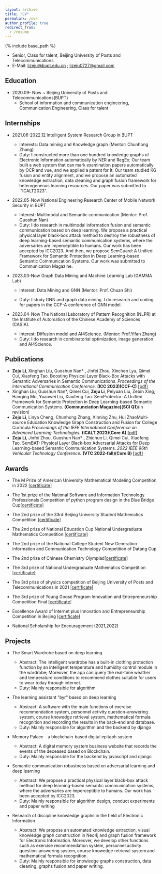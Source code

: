 ```yaml
---
layout: archive
title: "CV"
permalink: /cv/
author_profile: true
redirect_from:
  - /resume
---
```


{% include base_path %}

- Senior, Class for talent, Beijing University of Posts and Telecommunications
- E-Mail: lizeju@bupt.edu.cn ; lizeju0727@gmail.com

## Education

- 2020.09- Now ~ Beijing University of Posts and Telecommunications(BUPT)
  - School of information and communication engineering, Communication Engineering, Class for talent

## Internships

- 2021.06-2022.12 Intelligent System Research Group in BUPT
  - Interests: Data mining and Knowledge graph (Mentor: Chunhong Zhang)
  - Duty: I constructed more than one hundred knowledge graphs of Electronic Information automatically by NER and RegEx; Our team built a web system that can mark examination papers automatically by OCR and vue, and we applied a patent for it; 
        Our team studied KG fusion and entity alignment, and we propose an automated knowledge extraction, data cleaning and graph fusion framework for heterogeneous learning resources. Our paper was submitted to ``ICALT2023".

- 2022.05-Now National Engineering Research Center of Mobile Network Security in BUPT
  - Interest: Multimodal and Semantic communication (Mentor: Prof. Guoshun Nan)
  - Duty: I do research in multimodal information fusion and semantic communication based on deep learning.
We propose a practical physical layer black-box attack method to destroy the robustness of  deep learning-based semantic communication systems, where the adversaries are imperceptible to humans. Our work has been accepted by ICC2023.
And then, we propose SemGuard: A Unified Framework for Semantic Protection in Deep Learning-based Semantic Communication Systems. Our work was submitted to Communication Magazine.

- 2023.03-Now Graph Data Mining and Machine Learning Lab (GAMMA Lab)

  - Interest: Data Mining and GNN (Mentor: Prof. Chuan Shi)

  - Duty: I study GNN and graph data mining.
I do research and coding for papers in the CCF-A conference of GNN model.

- 2023.04-Now The National Laboratory of Pattern Recognition (NLPR) at the Institute of Automation of the Chinese Academy of Sciences (CASIA).

  - Interest: Diffusion model and AI4Science. (Mentor: Prof.Yifan Zhang)
  - Duty: I do research in combinatorial optimization, image generation and AI4Science.

## Publications
- **Zeju Li**, Xinghan Liu, Guoshun Nan* , Jinfei Zhou, Xinchen Lyu, Qimei Cui, Xiaofeng Tao. Boosting Physical Layer Black-Box Attacks with Semantic Adversaries in Semantic Communications. *Proceedings of the International Communication Conference.* **(ICC 2023)(CCF-C)** [[pdf]](http://staymylove.github.io/files/ICC2023.pdf)
- Xinghan Liu, Guoshun Nan*, Qimei Cui, **Zeju Li**, Peiyuan Liu, Zebin Xing, Hanqing Mu, Yuanwei Liu, Xiaofeng Tao. SemProtector: A Unified Framework for Semantic Protection in Deep Learning-based Semantic Communication Systems. **(Communciation Magazine)(SCI Q1)**(in revision)
- **Zeju Li**, Linya Cheng, Chunhong Zhang, Xinning Zhu, Hui ZhaoMulti-source Education Knowledge Graph Construction and Fusion for College Curricula.*Proceedings of the  IEEE International Conference on Advanced Learning Technologies.* **(ICALT 2023)(Core A)** [[pdf]](https://arxiv.org/abs/2305.04567)
- **Zeju Li**, Jinfei Zhou, Guoshun Nan* , Zhichun Li, Qimei Cui, Xiaofeng Tao. SemBAT: Physical Layer Black-box Adversarial Attacks for Deep Learning-based Semantic Communication Systems. *2022 IEEE 96th Vehicular Technology Conference.* **(VTC 2022-fall)(Core B)** [[pdf]](http://staymylove.github.io/files/VTC2022.pdf)

## Awards

- The M Prize of American University Mathematical Modeling Competition in 2022 [[certificate]](https://staymylove.github.io/files/李泽钜M奖.pdf)

- The 1st prize of the National Software and Information Technology Professionals Competition of python program design in the Blue Bridge Cup[[certificate]](https://staymylove.github.io/files/蓝桥杯一.jpg)

- The 2nd prize of the 33rd Beijing University Student Mathematics Competition [[certificate]](https://staymylove.github.io/files/数学北京二等奖.jpg)

- The 2nd prize of National Education Cup National Undergraduate Mathematics Competition [[certificate]](https://staymylove.github.io/files/华教杯决赛二等奖.jpg)

- The 2nd prize of the National College Student New Generation Information and Communication Technology Competition of Datang Cup

- The 2nd prize of Chinese Chemistry Olympiad[[certificate]](https://staymylove.github.io/files/化学竞赛.jpg)

- The 3rd prize of National Undergraduate Mathematics Competition [[certificate]](https://staymylove.github.io/files/数学全国三等奖.jpg)

- The 3rd prize of physics competition of Beijing University of Posts and Telecommunications in 2021 [[certificate]](https://staymylove.github.io/files/物理竞赛.jpg)

- The 3rd prize of Young Goose Program Innovation and Entrepreneurship Competition Final [[certificate]](https://staymylove.github.io/files/获奖证书.jpg)

- Excellence Award of Internet plus Innovation and Entrepreneurship Competition in Beijing [[certificate]](https://staymylove.github.io/files/互联网+优秀奖.jpg)

- National Scholarship for Encouragement (2021,2022)


<!-- - 2022年美国大学生数学建模竞赛                             M奖[curriculum vitae](https://staymylove.github.io/cv/).
- 全国软件和信息技术专业人才大赛蓝桥杯python程序设计大学A组  一等奖
- 第三十三届北京市大学生数学竞赛                           二等奖
- 第五届华教杯全国大学生数学竞赛                           二等奖
- 第十四届全国大学生数学竞赛                              三等奖
- 2021年北京邮电大学物理竞赛                              三等奖
- 第五届北京邮电大学雏雁计划决赛                           三等奖
- 北京市互联网+创新创业大赛                               优秀奖 -->

## Projects
- The Smart Wardrobe based on deep learning

  - Abstract: The intelligent wardrobe has a built-in clothing protection function by an intelligent temperature and humidity control module in the wardrobe; Moreover, the app can query the real-time weather and temperature conditions to recommend clothes suitable for users to wear today through internet.
  - Duty: Mainly responsible for algorithm


- The learning assistant "byr" based on deep learning
  - Abstract: A software with the main functions of exercise recommendation system, personnel activity question-answering system, course knowedge retrieval system, mathematical formula recognition and recording the results in the back-end and database.
  - Duty: Mainly responsible for algorithm and the backend by django 



- Memory Palace - a blockchain-based digital epitaph system
  - Abstract: A digital memory system business website that records the events of the deceased based on Blockchain.
  - Duty: Mainly responsible for the backend by javascript and django



- Semantic communication robustness based on adversarial learning and deep learning
  - Abstract: We propose a practical physical layer black-box attack method for deep learning-based semantic communication systems, where the adversaries are imperceptible to humans. Our work has been accepted by ICC2023.
  - Duty: Mainly responsible for algorithm design, conduct experiments and paper writing



- Research of discipline knowledge graphs in the field of Electronic Information
  - Abstract:  We propose an automated knowledge extraction, visual knowledge graph construction in Neo4j and graph fusion framework for Electronic Information. Moreover, we develop other functions such as exercise recommendation system, personnel activity question-answering system, course knowedge retrieval system and mathematical formula recognition.
  - Duty: Mainly responsible for knowledge graphs construction, data cleaning, graphs fusion and paper writing.


<!-- - 第五届雏雁计划 智能衣柜 雏雁计划优秀项目
该智能衣柜内置护衣功能，通过在其内部加入温度传感器、湿度感应器和智能控温控湿模块实现了对衣柜内部相应参数的调整;同时通过手机联网，使app能够查询到实时的天气与气温状况，并通过对“库”内的衣物进行检索，为使用人推荐今日适合穿搭衣物.
 主要负责算法
- 基于深度学习的北邮人学习助手 雏雁计划决赛

主要负责算法、后端
- 记忆宫殿---基于区块链的数字墓志铭系统 研创、大创评级A

主要负责后端
- 基于对抗学习的模型水印及鲁棒性 大创评级A、国家级


主要负责算法、论文撰写
- 通信领域学科知识图谱 研创评级A、北京市优秀教改项目


主要负责知识图谱构建、数据清洗、图谱融合等工作以及图谱融合论文撰写
 -->










